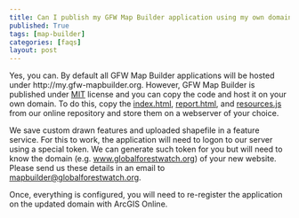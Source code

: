 ```yaml
---
title: Can I publish my GFW Map Builder application using my own domain?
published: True
tags: [map-builder]
categories: [faqs]
layout: post
---
```


<div class="content">
	<p>Yes, you can. By default all GFW Map Builder applications will be hosted under http://my.gfw-mapbuilder.org. However, GFW Map Builder is published under <a href="https://opensource.org/licenses/MIT" target="_blank">MIT</a> license and you can copy the code and host it on your own domain. To do this, copy the <a href="http://my.gfw-mapbuilder.org/v1.latest/index.html" target="_blank">index.html</a>, <a href="http://my.gfw-mapbuilder.org/v1.latest/report.html" target=" blank">report.html</a>, and <a href="http://my.gfw-mapbuilder.org/v1.latest/resources.js" target="_blank">resources.js</a> from our online repository and store them on a webserver of your choice.</p>
  <p>We save custom drawn features and uploaded shapefile in a feature service. For this to work, the application will need to logon to our server using a special token. We can generate such token for you but will need to know the domain (e.g. <a href="http://www.globalforestwatch.org" target=" blank">www.globalforestwatch.org</a>) of your new website. Please send us these details in an email to <a href="mailto:mapbuilder@globalforestwatch.org">mapbuilder@globalforestwatch.org</a>.
  
  <p> Once, everything is configured, you will need to re-register the application on the updated domain with ArcGIS Online. </p>
</div>
